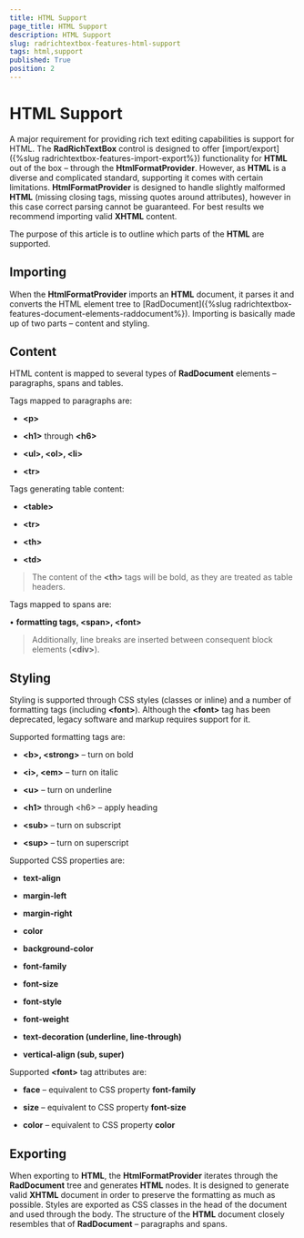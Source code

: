 ```yaml
---
title: HTML Support
page_title: HTML Support
description: HTML Support
slug: radrichtextbox-features-html-support
tags: html,support
published: True
position: 2
---
```


# HTML Support



A major requirement for providing rich text editing capabilities is support for HTML. The __RadRichTextBox__ control is designed to offer [import/export]({%slug radrichtextbox-features-import-export%}) functionality for __HTML__ out of the box – through the __HtmlFormatProvider__. However, as __HTML__ is a diverse and complicated standard, supporting it comes with certain limitations. __HtmlFormatProvider__ is designed to handle slightly malformed __HTML__ (missing closing tags, missing quotes around attributes), however in this case correct parsing cannot be guaranteed. For best results we recommend importing valid __XHTML__ content.

The purpose of this article is to outline which parts of the __HTML__ are supported.

## Importing

When the __HtmlFormatProvider__ imports an __HTML__ document, it parses it and converts the HTML element tree to [RadDocument]({%slug radrichtextbox-features-document-elements-raddocument%}). Importing is basically made up of two parts – content and styling.
        

## Content

HTML content is mapped to several types of __RadDocument__ elements – paragraphs, spans and tables.
        

Tags mapped to paragraphs are:
        

* __&lt;p&gt;__

* __&lt;h1&gt;__ through __&lt;h6&gt;__

* __&lt;ul&gt;, &lt;ol&gt;, &lt;li&gt;__

* __&lt;tr&gt;__

Tags generating table content:
        

* __&lt;table&gt;__

* __&lt;tr&gt;__

* __&lt;th&gt;__

* __&lt;td&gt;__

>The content of the __&lt;th&gt;__ tags will be bold, as they are treated as table headers.

Tags mapped to spans are:
        

• __formatting tags, &lt;span&gt;, &lt;font&gt;__

>Additionally, line breaks are inserted between consequent block elements (__&lt;div&gt;__).
          

## Styling

Styling is supported through CSS styles (classes or inline) and a number of formatting tags (including __&lt;font&gt;__). Although the __&lt;font&gt;__ tag has been deprecated, legacy software and markup requires support for it.
        

Supported formatting tags are:
        

* __&lt;b&gt;, &lt;strong&gt;__ – turn on bold

* __&lt;i&gt;, &lt;em&gt;__ – turn on italic

* __&lt;u&gt;__ – turn on underline

* __&lt;h1&gt;__ through &lt;h6&gt; – apply heading

* __&lt;sub&gt;__ – turn on subscript

* __&lt;sup&gt;__ – turn on superscript

Supported CSS properties are:
        

* __text-align__

* __margin-left__

* __margin-right__

* __color__

* __background-color__

* __font-family__

* __font-size__

* __font-style__

* __font-weight__

* __text-decoration (underline, line-through)__

* __vertical-align (sub, super)__

Supported __&lt;font&gt;__ tag attributes are:
        

* __face__ – equivalent to CSS property __font-family__

* __size__ – equivalent to CSS property __font-size__

* __color__ – equivalent to CSS property __color__

## Exporting

When exporting to __HTML__, the __HtmlFormatProvider__ iterates through the __RadDocument__ tree and generates __HTML__ nodes. It is designed to generate valid __XHTML__ document in order to preserve the formatting as much as possible. Styles are exported as CSS classes in the head of the document and used through the body. The structure of the __HTML__ document closely resembles that of __RadDocument__ – paragraphs and spans.

        
